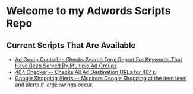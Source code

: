 <h1>Welcome to my Adwords Scripts Repo</h1>
<h2>Current Scripts That Are Available</h2>
<ul>
	<li><a href="https://github.com/derekmartinla/adwords_scripts/blob/master/Management/destination-url-checker.js">Ad Group Control -- Checks Search Term Report For Keywords That Have Been Served By Multiple Ad Groups</a></li>
	<li><a href="https://github.com/derekmartinla/adwords_scripts/blob/master/Management/destination-url-checker.js">404 Checker  -- Checks All Ad Destination URLs for 404s.</a></li> 
	<li><a href="https://github.com/derekmartinla/adwords_scripts/blob/master/Optimization/google-shopping-alerts.js">Google Shopping Alerts  -- Monitors Google Shopping at the item level and alerts if large swings occur.</a></li> 
</ul>